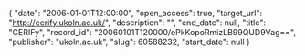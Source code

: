 {
  "date": "2006-01-01T12:00:00", 
  "open_access": true, 
  "target_url": "http://cerify.ukoln.ac.uk/", 
  "description": "", 
  "end_date": null, 
  "title": "CERIFy", 
  "record_id": "20060101T120000/ePkKopoRmizLB99QUD9Vag==", 
  "publisher": "ukoln.ac.uk", 
  "slug": 60588232, 
  "start_date": null
}

